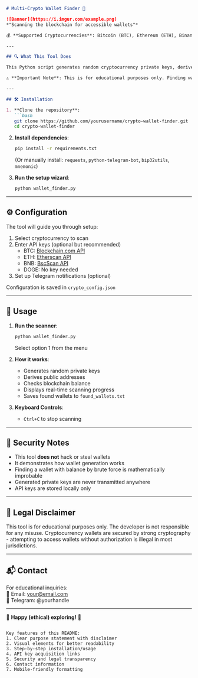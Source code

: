 
```markdown
# Multi-Crypto Wallet Finder 🚀

![Banner](https://i.imgur.com/example.png)  
*"Scanning the blockchain for accessible wallets"*  

💰 **Supported Cryptocurrencies**: Bitcoin (BTC), Ethereum (ETH), Binance Coin (BNB), Dogecoin (DOGE)

---

## 🔍 What This Tool Does

This Python script generates random cryptocurrency private keys, derives their public addresses, and checks for balances on various blockchains. When it finds a wallet with a balance, it saves the details and can send Telegram alerts.

⚠️ **Important Note**: This is for educational purposes only. Finding wallets with balances this way is statistically extremely unlikely due to cryptographic security measures.

---

## 🛠️ Installation

1. **Clone the repository**:
   ```bash
   git clone https://github.com/yourusername/crypto-wallet-finder.git
   cd crypto-wallet-finder
   ```

2. **Install dependencies**:
   ```bash
   pip install -r requirements.txt
   ```
   (Or manually install: `requests`, `python-telegram-bot`, `bip32utils`, `mnemonic`)

3. **Run the setup wizard**:
   ```bash
   python wallet_finder.py
   ```

---

## ⚙️ Configuration

The tool will guide you through setup:
1. Select cryptocurrency to scan
2. Enter API keys (optional but recommended)
   - BTC: [Blockchain.com API](https://www.blockchain.com/api)
   - ETH: [Etherscan API](https://etherscan.io/apis)
   - BNB: [BscScan API](https://bscscan.com/apis)
   - DOGE: No key needed
3. Set up Telegram notifications (optional)

Configuration is saved in `crypto_config.json`

---

## 🚀 Usage

1. **Run the scanner**:
   ```bash
   python wallet_finder.py
   ```
   Select option 1 from the menu

2. **How it works**:
   - Generates random private keys
   - Derives public addresses
   - Checks blockchain balance
   - Displays real-time scanning progress
   - Saves found wallets to `found_wallets.txt`

3. **Keyboard Controls**:
   - `Ctrl+C` to stop scanning

---

## 🔐 Security Notes

- This tool **does not** hack or steal wallets
- It demonstrates how wallet generation works
- Finding a wallet with balance by brute force is mathematically improbable
- Generated private keys are never transmitted anywhere
- API keys are stored locally only

---

## 📜 Legal Disclaimer

This tool is for educational purposes only. The developer is not responsible for any misuse. Cryptocurrency wallets are secured by strong cryptography - attempting to access wallets without authorization is illegal in most jurisdictions.

---

## 📬 Contact

For educational inquiries:  
📧 Email: your@email.com  
💬 Telegram: @yourhandle

---

🌟 **Happy (ethical) exploring!** 🌟
```

Key features of this README:
1. Clear purpose statement with disclaimer
2. Visual elements for better readability
3. Step-by-step installation/usage
4. API key acquisition links
5. Security and legal transparency
6. Contact information
7. Mobile-friendly formatting